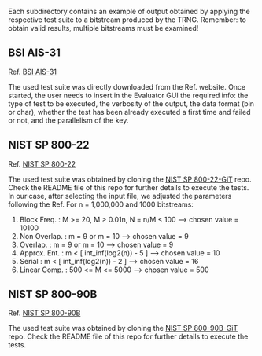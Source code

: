Each subdirectory contains an example of output obtained by applying the respective test suite to a bitstream produced by the TRNG. Remember: to obtain valid results, multiple bitstreams must be examined!  

## BSI AIS-31
Ref. [BSI AIS-31](https://www.bsi.bund.de/SharedDocs/Downloads/EN/BSI/Certification/Interpretations/AIS_31_Functionality_classes_for_random_number_generators_e.html)

The used test suite was directly downloaded from the Ref. website. Once started, the user needs to insert in the Evaluator GUI the required info: the type of test to be executed, the verbosity of the output, the data format (bin or char), whether the test has been already executed a first time and failed or not, and the parallelism of the key.

## NIST SP 800-22
Ref. [NIST SP 800-22](ttps://doi.org/10.6028/NIST.SP.800-22r1a)

The used test suite was obtained by cloning the [NIST SP 800-22-GiT](https://github.com/terrillmoore/NIST-Statistical-Test-Suite) repo. Check the README file of this repo for further details to execute the tests. In our case, after selecting the input file, we adjusted the parameters following the Ref. 
For n = 1,000,000 and 1000 bitstreams:
1) Block Freq.  : M >= 20, M > 0.01n, N = n/M < 100    --> chosen value = 10100
2) Non Overlap. : m = 9 or m = 10                      --> chosen value = 9
3) Overlap.     : m = 9 or m = 10                      --> chosen value = 9
4) Approx. Ent. : m < [ int_inf(log2(n)) - 5 ]         --> chosen value = 10
5) Serial       : m < [ int_inf(log2(n)) - 2 ]         --> chosen value = 16
6) Linear Comp. : 500 <= M <= 5000                     --> chosen value = 500

## NIST SP 800-90B
Ref. [NIST SP 800-90B](https://doi.org/10.6028/NIST.SP.800-90B)

The used test suite was obtained by cloning the [NIST SP 800-90B-GiT](https://github.com/usnistgov/SP800-90B_EntropyAssessment) repo. Check the README file of this repo for further details to execute the tests.